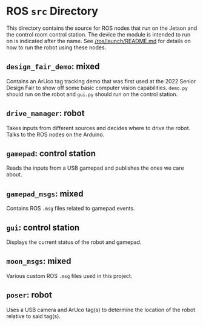 # ROS `src` Directory

This directory contains the source for ROS nodes that run on the Jetson and the control room control station. The device the module is intended to run on is indicated after the name. See [/ros/launch/README.md](/ros/launch/README.md) for details on how to run the robot using these nodes.

## `design_fair_demo`: mixed
Contains an ArUco tag tracking demo that was first used at the 2022 Senior Design Fair to show off some basic computer vision capabilities. `demo.py` should run on the robot and `gui.py` should run on the control station.

## `drive_manager`: robot
Takes inputs from different sources and decides where to drive the robot. Talks to the ROS nodes on the Arduino.

## `gamepad`: control station
Reads the inputs from a USB gamepad and publishes the ones we care about.

## `gamepad_msgs`: mixed
Contains ROS `.msg` files related to gamepad events.

## `gui`: control station
Displays the current status of the robot and gamepad.

## `moon_msgs`: mixed
Various custom ROS `.msg` files used in this project.

## `poser`: robot
Uses a USB camera and ArUco tag(s) to determine the location of the robot relative to said tag(s).
